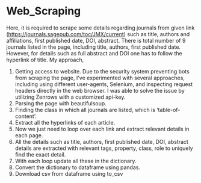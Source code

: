 # Web_Scraping
Here, it is required to scrape some details regarding journals from given link (https://journals.sagepub.com/toc/JMX/current) such as title, authors and affiliations, first published date, DOI, abstract.
There is total number of 9 journals listed in the page, including title, authors, first published date. However, for details such as full abstract and DOI one has to follow the hyperlink of title.
My approach,
1. Getting access to website.
Due to the security system preventing bots from scraping the page, I've experimented with several approaches, including using different user-agents, Selenium, and inspecting request headers directly in the web browser. I was able to solve the issue by utilizing Zenrows with a customized api-key. 
2. Parsing the page with beautifulsoup.
3. Finding the class in which all journals are listed, which is ‘table-of-content’.
4. Extract all the hyperlinks of each article.
5. Now we just need to loop over each link and extract relevant details in each page.
6. All the details such as title, authors, first published date, DOI, abstract details are 
extracted with relevant tags, property, class, role to uniquely find the exact detail.
7. With each loop update all these in the dictionary.
8. Convert the dictionary to dataframe using pandas.
9. Download csv from dataframe using to_csv
